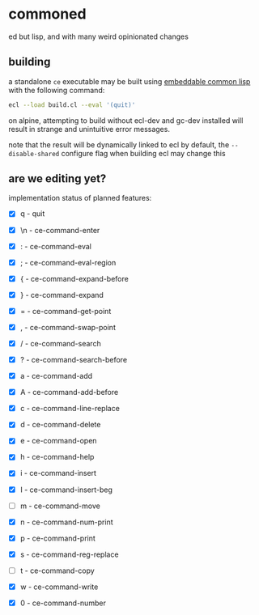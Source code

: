 # commoned
ed but lisp, and with many weird opinionated changes

## building
a standalone `ce` executable may be built using [embeddable common
lisp](https://ecl.common-lisp.dev/) with the following command:
```sh
ecl --load build.cl --eval '(quit)'
```

on alpine, attempting to build without ecl-dev and gc-dev installed will
result in strange and unintuitive error messages.

note that the result will be dynamically linked to ecl by default, the
`--disable-shared` configure flag when building ecl may change this

## are we editing yet?
implementation status of planned features:
- [x] q - quit
- [x] \n - ce-command-enter
- [x] : - ce-command-eval
- [x] ; - ce-command-eval-region
- [x] { - ce-command-expand-before
- [x] } - ce-command-expand
- [x] = - ce-command-get-point
- [x] , - ce-command-swap-point
- [x] / - ce-command-search
- [x] ? - ce-command-search-before
- [x] a - ce-command-add
- [x] A - ce-command-add-before
- [x] c - ce-command-line-replace
- [x] d - ce-command-delete
- [x] e - ce-command-open
- [x] h - ce-command-help
- [x] i - ce-command-insert
- [x] I - ce-command-insert-beg
- [ ] m - ce-command-move
- [x] n - ce-command-num-print
- [x] p - ce-command-print
- [x] s - ce-command-reg-replace
- [ ] t - ce-command-copy
- [x] w - ce-command-write
- [x] 0 - ce-command-number

